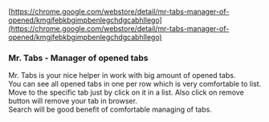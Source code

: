 [https://chrome.google.com/webstore/detail/mr-tabs-manager-of-opened/kmgjfebkbgimpbenlegchdgcabhllego](https://chrome.google.com/webstore/detail/mr-tabs-manager-of-opened/kmgjfebkbgimpbenlegchdgcabhllego)

### Mr. Tabs - Manager of opened tabs

Mr. Tabs is your nice helper in work with big amount of opened tabs.  
You can see all opened tabs in one per row which is very comfortable to list.  
Move to the specific tab just by click on it in a list. Also click on remove button will remove your tab in browser.  
Search will be good benefit of comfortable managing of tabs.
